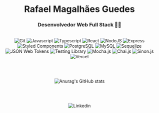 <h1 align="center">
  Rafael Magalhães Guedes
</h1>
<h3 align="center">
  Desenvolvedor Web Full Stack 👨‍💻
</h3>
<br />
<div align="center">
  <img alt="Git" src="https://img.shields.io/badge/GIT-E44C30?style=for-the-badge&logo=git&logoColor=white">
  <img alt="Javascript" src="https://img.shields.io/badge/JavaScript-323330?style=for-the-badge&logo=javascript&logoColor=F7DF1E">
  <img alt="Typescript" src="https://img.shields.io/badge/TypeScript-007ACC?style=for-the-badge&logo=typescript&logoColor=white">
  <img alt="React" src="https://img.shields.io/badge/React-20232A?style=for-the-badge&logo=react&logoColor=61DAFB">
  <img alt="NodeJS" src="https://img.shields.io/badge/Node.js-43853D?style=for-the-badge&logo=node.js&logoColor=white">
  <img alt="Express" src="https://img.shields.io/badge/Express.js-404D59?style=for-the-badge">
  <img alt="Styled Components" src="https://img.shields.io/badge/styled--components-DB7093?style=for-the-badge&logo=styled-components&logoColor=white">
  <img alt="PostgreSQL" src="https://img.shields.io/badge/PostgreSQL-316192?style=for-the-badge&logo=postgresql&logoColor=white">
  <img alt="MySQL" src="https://img.shields.io/badge/MySQL-00000F?style=for-the-badge&logo=mysql&logoColor=white">
  <img alt="Sequelize" src="https://img.shields.io/badge/sequelize-323330?style=for-the-badge&logo=sequelize&logoColor=blue">
  <img alt="JSON Web Tokens" src="https://img.shields.io/badge/json%20web%20tokens-323330?style=for-the-badge&logo=json-web-tokens&logoColor=pink">
  <img alt="Testing Library" src="https://img.shields.io/badge/testing%20library-323330?style=for-the-badge&logo=testing-library&logoColor=red">
  <img alt="Mocha.js" src="https://img.shields.io/badge/mocha.js-323330?style=for-the-badge&logo=mocha&logoColor=Brown">
  <img alt="Chai.js" src="https://img.shields.io/badge/chai.js-323330?style=for-the-badge&logo=chai&logoColor=red">
  <img alt="Sinon.js" src="https://img.shields.io/badge/sinon.js-323330?style=for-the-badge&logo=sinon">
  <img alt="Vercel" src="https://img.shields.io/badge/Vercel-000000?style=for-the-badge&logo=vercel&logoColor=white">
</div>

<br /><br />

<div align="center">
  <img src="https://github-readme-stats.vercel.app/api?username=rafaelmagalhaesguedes&show_icons=true&theme=transparent" alt="Anurag's GitHub stats">
</div>

<br /><br />

<div align="center">
  <img src="https://img.shields.io/badge/LinkedIn-0077B5?style=for-the-badge&logo=linkedin&logoColor=white" alt="Linkedin">
</div>
